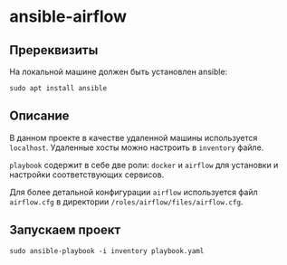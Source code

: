 # ansible-airflow

## Пререквизиты
На локальной машине должен быть установлен ansible:

`sudo apt install ansible`

## Описание
В данном проекте в качестве удаленной машины используется `localhost`. Удаленные хосты можно настроить в `inventory` файле.

`playbook` содержит в себе две роли: `docker` и `airflow` для установки и настройки соответствующих сервисов. 

Для более детальной конфигурации `airflow` используется файл `airflow.cfg` в директории `/roles/airflow/files/airflow.cfg`.


## Запускаем проект
`sudo ansible-playbook -i inventory playbook.yaml`